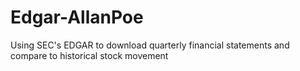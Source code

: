 # Edgar-AllanPoe
Using SEC's EDGAR to download quarterly financial statements and compare to historical stock movement
